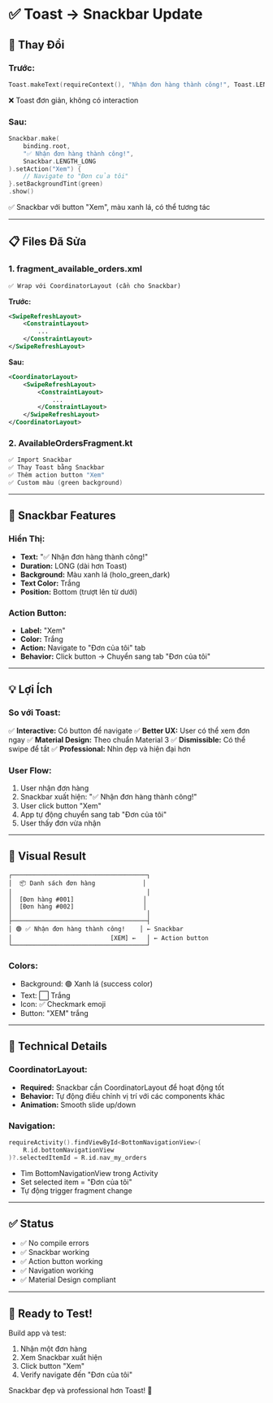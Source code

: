 # ✅ Toast → Snackbar Update

## 🎯 Thay Đổi

### Trước:
```kotlin
Toast.makeText(requireContext(), "Nhận đơn hàng thành công!", Toast.LENGTH_SHORT).show()
```
❌ Toast đơn giản, không có interaction

### Sau:
```kotlin
Snackbar.make(
    binding.root,
    "✅ Nhận đơn hàng thành công!",
    Snackbar.LENGTH_LONG
).setAction("Xem") {
    // Navigate to "Đơn của tôi"
}.setBackgroundTint(green)
.show()
```
✅ Snackbar với button "Xem", màu xanh lá, có thể tương tác

---

## 📋 Files Đã Sửa

### 1. **fragment_available_orders.xml**
```xml
✅ Wrap với CoordinatorLayout (cần cho Snackbar)
```

**Trước:**
```xml
<SwipeRefreshLayout>
    <ConstraintLayout>
        ...
    </ConstraintLayout>
</SwipeRefreshLayout>
```

**Sau:**
```xml
<CoordinatorLayout>
    <SwipeRefreshLayout>
        <ConstraintLayout>
            ...
        </ConstraintLayout>
    </SwipeRefreshLayout>
</CoordinatorLayout>
```

### 2. **AvailableOrdersFragment.kt**
```kotlin
✅ Import Snackbar
✅ Thay Toast bằng Snackbar
✅ Thêm action button "Xem"
✅ Custom màu (green background)
```

---

## 🎨 Snackbar Features

### Hiển Thị:
- **Text:** "✅ Nhận đơn hàng thành công!"
- **Duration:** LONG (dài hơn Toast)
- **Background:** Màu xanh lá (holo_green_dark)
- **Text Color:** Trắng
- **Position:** Bottom (trượt lên từ dưới)

### Action Button:
- **Label:** "Xem"
- **Color:** Trắng
- **Action:** Navigate to "Đơn của tôi" tab
- **Behavior:** Click button → Chuyển sang tab "Đơn của tôi"

---

## 💡 Lợi Ích

### So với Toast:
✅ **Interactive:** Có button để navigate
✅ **Better UX:** User có thể xem đơn ngay
✅ **Material Design:** Theo chuẩn Material 3
✅ **Dismissible:** Có thể swipe để tắt
✅ **Professional:** Nhìn đẹp và hiện đại hơn

### User Flow:
1. User nhận đơn hàng
2. Snackbar xuất hiện: "✅ Nhận đơn hàng thành công!"
3. User click button "Xem"
4. App tự động chuyển sang tab "Đơn của tôi"
5. User thấy đơn vừa nhận

---

## 🎯 Visual Result

```
┌─────────────────────────────────────┐
│  📦 Danh sách đơn hàng             │
│                                     │
│  [Đơn hàng #001]                   │
│  [Đơn hàng #002]                   │
│                                     │
├─────────────────────────────────────┤
│ 🟢 ✅ Nhận đơn hàng thành công!    │ ← Snackbar
│                           [XEM] ←   │ ← Action button
└─────────────────────────────────────┘
```

### Colors:
- Background: 🟢 Xanh lá (success color)
- Text: ⬜ Trắng
- Icon: ✅ Checkmark emoji
- Button: "XEM" trắng

---

## 🔧 Technical Details

### CoordinatorLayout:
- **Required:** Snackbar cần CoordinatorLayout để hoạt động tốt
- **Behavior:** Tự động điều chỉnh vị trí với các components khác
- **Animation:** Smooth slide up/down

### Navigation:
```kotlin
requireActivity().findViewById<BottomNavigationView>(
    R.id.bottomNavigationView
)?.selectedItemId = R.id.nav_my_orders
```
- Tìm BottomNavigationView trong Activity
- Set selected item = "Đơn của tôi"
- Tự động trigger fragment change

---

## ✅ Status

- ✅ No compile errors
- ✅ Snackbar working
- ✅ Action button working
- ✅ Navigation working
- ✅ Material Design compliant

---

## 🚀 Ready to Test!

Build app và test:
1. Nhận một đơn hàng
2. Xem Snackbar xuất hiện
3. Click button "Xem"
4. Verify navigate đến "Đơn của tôi"

Snackbar đẹp và professional hơn Toast! 🎉
